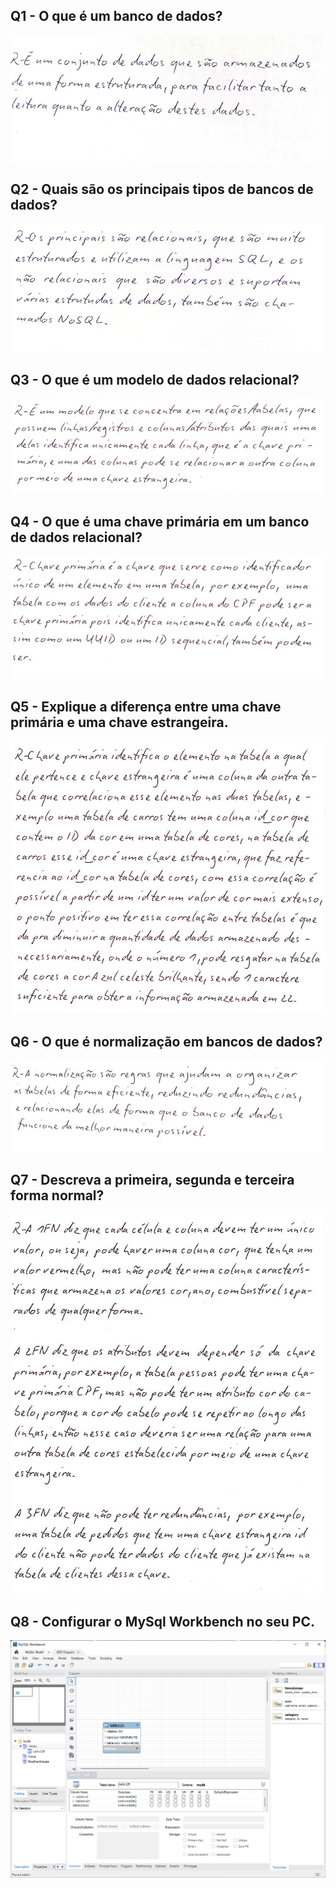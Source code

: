 ## Q1 - O que é um banco de dados?

![Q1](/atividades_bd/atividade1/atividade1_q01.jpg)

<div style="page-break-after: always;"></div>

## Q2 - Quais são os principais tipos de bancos de dados?

![Q2](/atividades_bd/atividade1/atividade1_q02.jpg)

<div style="page-break-after: always;"></div>

## Q3 - O que é um modelo de dados relacional?

![Q3](/atividades_bd/atividade1/atividade1_q03.jpg)

<div style="page-break-after: always;"></div>

## Q4 - O que é uma chave primária em um banco de dados relacional?

![Q4](/atividades_bd/atividade1/atividade1_q04.jpg)

<div style="page-break-after: always;"></div>

## Q5 - Explique a diferença entre uma chave primária e uma chave estrangeira.

![Q5](/atividades_bd/atividade1/atividade1_q05.jpg)

<div style="page-break-after: always;"></div>

## Q6 - O que é normalização em bancos de dados?

![Q6](/atividades_bd/atividade1/atividade1_q06.jpg)

<div style="page-break-after: always;"></div>

## Q7 - Descreva a primeira, segunda e terceira forma normal?

![Q7](/atividades_bd/atividade1/atividade1_q07.jpg)

<div style="page-break-after: always;"></div>

## Q8 - Configurar o MySql Workbench no seu PC.

![Q8](/atividades_bd/atividade1/atividade1_q08.png)
